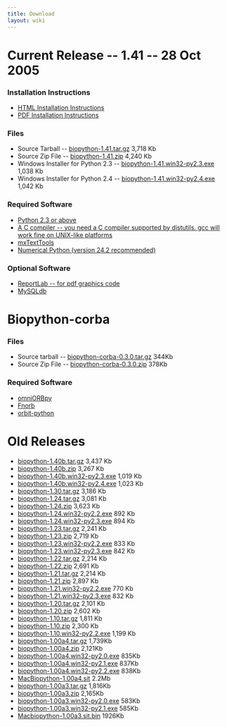 ```yaml
---
title: Download
layout: wiki
---
```


Current Release -- 1.41 -- 28 Oct 2005
======================================

### Installation Instructions

-   [HTML Installation
    Instructions](http://biopython.open-bio.org/static/DIST/Installation.html "wikilink")
-   [PDF Installation Instructions](media:Installation.pdf "wikilink")

### Files

-   Source Tarball --
    [biopython-1.41.tar.gz](http://biopython.open-bio.org/static/DIST/biopython-1.41.tar.gz)
    3,718 Kb
-   Source Zip File --
    [biopython-1.41.zip](http://biopython.open-bio.org/static/DIST/biopython-1.41.zip)
    4,240 Kb
-   Windows Installer for Python 2.3 --
    [biopython-1.41.win32-py2.3.exe](http://biopython.open-bio.org/static/DIST/biopython-1.41.win32-py2.3.exe)
    1,038 Kb
-   Windows Installer for Python 2.4 --
    [biopython-1.41.win32-py2.4.exe](http://biopython.open-bio.org/static/DIST/biopython-1.41.win32-py2.4.exe)
    1,042 Kb

### Required Software

-   [Python 2.3 or above](http://www.python.org)
-   [A C compiler -- you need a C compiler supported by distutils. gcc
    will work fine on UNIX-like
    platforms](http://www.python.org/doc/current/inst/inst.html)
-   [mxTextTools](http://www.lemburg.com/files/python/mxTextTools.html)
-   [Numerical Python (version
    24.2 recommended)](http://sourceforge.net/projects/numpy)

### Optional Software

-   [ReportLab -- for pdf graphics
    code](http://www.reportlab.org/downloads.html)
-   [MySQLdb](http://sourceforge.net/projects/mysql-python)

Biopython-corba
===============

### Files

-   Source tarball --
    [biopython-corba-0.3.0.tar.gz](http://biopython.open-bio.org/static/DIST/biopython-corba-0.3.0.tar.gz)
    344Kb
-   Source Zip File --
    [biopython-corba-0.3.0.zip](http://biopython.open-bio.org/static/DIST/biopython-corba-0.3.0.zip)
    378Kb

### Required Software

-   [omniORBpy](http://omniorb.sourceforge.net)
-   [Fnorb](http://fnorb.sourceforge.net)
-   [orbit-python](http://sourceforge.net/projects/orbit-python)

Old Releases
============

-   [biopython-1.40b.tar.gz](http://biopython.open-bio.org/static/DIST/biopython-1.40b.tar.gz)
    3,437 Kb
-   [biopython-1.40b.zip](http://biopython.open-bio.org/static/DIST/biopython-1.40b.zip)
    3,267 Kb
-   [biopython-1.40b.win32-py2.3.exe](http://biopython.open-bio.org/static/DIST/biopython-1.40b.win32-py2.3.exe)
    1,019 Kb
-   [biopython-1.40b.win32-py2.4.exe](http://biopython.open-bio.org/static/DIST/biopython-1.40b.win32-py2.4.exe)
    1,023 Kb
-   [biopython-1.30.tar.gz](http://biopython.open-bio.org/static/DIST/biopython-1.30.tar.gz)
    3,186 Kb
-   [biopython-1.24.tar.gz](http://biopython.open-bio.org/static/DIST/biopython-1.24.tar.gz)
    3,081 Kb
-   [biopython-1.24.zip](http://biopython.open-bio.org/static/DIST/biopython-1.24.zip)
    3,623 Kb
-   [biopython-1.24.win32-py2.2.exe](http://biopython.open-bio.org/static/DIST/biopython-1.24.win32-py2.2.exe)
    892 Kb
-   [biopython-1.24.win32-py2.3.exe](http://biopython.open-bio.org/static/DIST/biopython-1.24.win32-py2.3.exe)
    894 Kb
-   [biopython-1.23.tar.gz](http://biopython.open-bio.org/static/DIST/biopython-1.23.tar.gz)
    2,241 Kb
-   [biopython-1.23.zip](http://biopython.open-bio.org/static/DIST/biopython-1.23.zip)
    2,719 Kb
-   [biopython-1.23.win32-py2.2.exe](http://biopython.open-bio.org/static/DIST/biopython-1.23.win32-py2.2.exe)
    833 Kb
-   [biopython-1.23.win32-py2.3.exe](http://biopython.open-bio.org/static/DIST/biopython-1.23.win32-py2.3.exe)
    842 Kb
-   [biopython-1.22.tar.gz](http://biopython.open-bio.org/static/DIST/biopython-1.22.tar.gz)
    2,214 Kb
-   [biopython-1.22.zip](http://biopython.open-bio.org/static/DIST/biopython-1.22.zip)
    2,691 Kb
-   [biopython-1.21.tar.gz](http://biopython.open-bio.org/static/DIST/biopython-1.21.tar.gz)
    2,214 Kb
-   [biopython-1.21.zip](http://biopython.open-bio.org/static/DIST/biopython-1.21.zip)
    2,897 Kb
-   [biopython-1.21.win32-py2.2.exe](http://biopython.open-bio.org/static/DIST/biopython-1.21.win32-py2.2.exe)
    770 Kb
-   [biopython-1.21.win32-py2.3.exe](http://biopython.open-bio.org/static/DIST/biopython-1.21.win32-py2.3.exe)
    832 Kb
-   [biopython-1.20.tar.gz](http://biopython.open-bio.org/static/DIST/biopython-1.20.tar.gz)
    2,101 Kb
-   [biopython-1.20.zip](http://biopython.open-bio.org/static/DIST/biopython-1.20.zip)
    2,602 Kb
-   [biopython-1.10.tar.gz](http://biopython.open-bio.org/static/DIST/biopython-1.10.tar.gz)
    1,811 Kb
-   [biopython-1.10.zip](http://biopython.open-bio.org/static/DIST/biopython-1.10.zip)
    2,300 Kb
-   [biopython-1.10.win32-py2.2.exe](http://biopython.open-bio.org/static/DIST/biopython-1.10.win32-py2.2.exe)
    1,199 Kb
-   [biopython-1.00a4.tar.gz](http://biopython.open-bio.org/static/DIST/biopython-1.00a4.tar.gz)
    1,739Kb
-   [biopython-1.00a4.zip](http://biopython.open-bio.org/static/DIST/biopython-1.00a4.zip)
    2,121Kb
-   [biopython-1.00a4.win32-py2.0.exe](http://biopython.open-bio.org/static/DIST/biopython-1.00a4.win32-py2.0.exe)
    835Kb
-   [biopython-1.00a4.win32-py2.1.exe](http://biopython.open-bio.org/static/DIST/biopython-1.00a4.win32-py2.1.exe)
    837Kb
-   [biopython-1.00a4.win32-py2.2.exe](http://biopython.open-bio.org/static/DIST/biopython-1.00a4.win32-py2.2.exe)
    838Kb
-   [MacBiopython-1.00a4.sit](http://biopython.open-bio.org/static/DIST/MacBiopython-1.00a4.sit)
    2.2Mb
-   [biopython-1.00a3.tar.gz](http://biopython.open-bio.org/static/DIST/biopython-1.00a3.tar.gz)
    1,816Kb
-   [biopython-1.00a3.zip](http://biopython.open-bio.org/static/DIST/biopython-1.00a3.zip)
    2,165Kb
-   [biopython-1.00a3.win32-py2.0.exe](http://biopython.open-bio.org/static/DIST/biopython-1.00a3.win32-py2.0.exe)
    583Kb
-   [biopython-1.00a3.win32-py2.1.exe](http://biopython.open-bio.org/static/DIST/biopython-1.00a3.win32-py2.1.exe)
    585Kb
-   [Macbiopython-1.00a3.sit.bin](http://biopython.open-bio.org/static/DIST/Macbiopython-1.00a3.sit.bin)
    1926Kb

